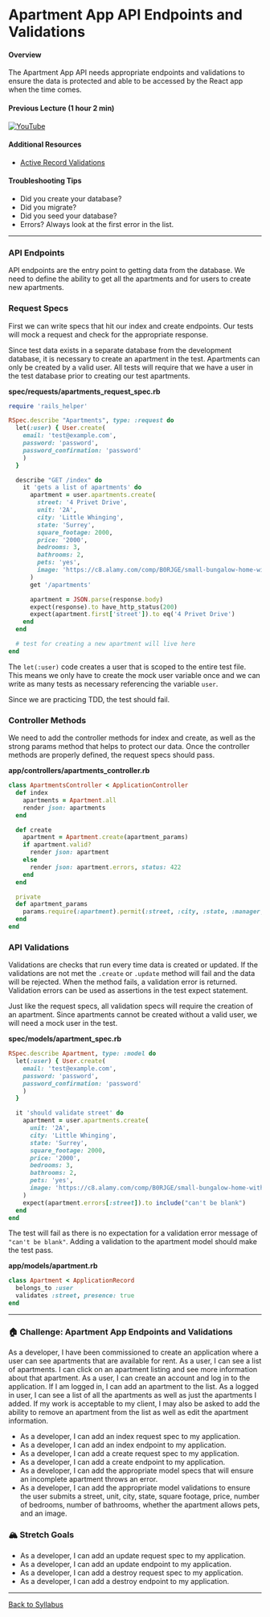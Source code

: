 # Apartment App API Endpoints and Validations

#### Overview

The Apartment App API needs appropriate endpoints and validations to ensure the data is protected and able to be accessed by the React app when the time comes.

#### Previous Lecture (1 hour 2 min)

[![YouTube](http://img.youtube.com/vi/iBFUlbWblpA/0.jpg)](https://www.youtube.com/watch?v=iBFUlbWblpA)

#### Additional Resources

- [Active Record Validations](https://guides.rubyonrails.org/active_record_validations.html#presence)

#### Troubleshooting Tips

- Did you create your database?
- Did you migrate?
- Did you seed your database?
- Errors? Always look at the first error in the list.

---

### API Endpoints

API endpoints are the entry point to getting data from the database. We need to define the ability to get all the apartments and for users to create new apartments.

### Request Specs

First we can write specs that hit our index and create endpoints. Our tests will mock a request and check for the appropriate response.

Since test data exists in a separate database from the development database, it is necessary to create an apartment in the test. Apartments can only be created by a valid user. All tests will require that we have a user in the test database prior to creating our test apartments.

**spec/requests/apartments_request_spec.rb**

```ruby
require 'rails_helper'

RSpec.describe "Apartments", type: :request do
  let(:user) { User.create(
    email: 'test@example.com',
    password: 'password',
    password_confirmation: 'password'
    )
  }

  describe "GET /index" do
    it 'gets a list of apartments' do
      apartment = user.apartments.create(
        street: '4 Privet Drive',
        unit: '2A',
        city: 'Little Whinging',
        state: 'Surrey',
        square_footage: 2000,
        price: '2000',
        bedrooms: 3,
        bathrooms: 2,
        pets: 'yes',
        image: 'https://c8.alamy.com/comp/B0RJGE/small-bungalow-home-with-pathway-in-addlestone-surrey-uk-B0RJGE.jpg'
      )
      get '/apartments'

      apartment = JSON.parse(response.body)
      expect(response).to have_http_status(200)
      expect(apartment.first['street']).to eq('4 Privet Drive')
    end
  end

  # test for creating a new apartment will live here
end
```

The `let(:user)` code creates a user that is scoped to the entire test file. This means we only have to create the mock user variable once and we can write as many tests as necessary referencing the variable `user`.

Since we are practicing TDD, the test should fail.

### Controller Methods

We need to add the controller methods for index and create, as well as the strong params method that helps to protect our data. Once the controller methods are properly defined, the request specs should pass.

**app/controllers/apartments_controller.rb**

```ruby
class ApartmentsController < ApplicationController
  def index
    apartments = Apartment.all
    render json: apartments
  end

  def create
    apartment = Apartment.create(apartment_params)
    if apartment.valid?
      render json: apartment
    else
      render json: apartment.errors, status: 422
    end
  end

  private
  def apartment_params
    params.require(:apartment).permit(:street, :city, :state, :manager, :email, :price, :bedrooms, :bathrooms, :pets, :image, :user_id)
  end
end
```

### API Validations

Validations are checks that run every time data is created or updated. If the validations are not met the `.create` or `.update` method will fail and the data will be rejected. When the method fails, a validation error is returned. Validation errors can be used as assertions in the test expect statement.

Just like the request specs, all validation specs will require the creation of an apartment. Since apartments cannot be created without a valid user, we will need a mock user in the test.

**spec/models/apartment_spec.rb**

```ruby
RSpec.describe Apartment, type: :model do
  let(:user) { User.create(
    email: 'test@example.com',
    password: 'password',
    password_confirmation: 'password'
    )
  }

  it 'should validate street' do
    apartment = user.apartments.create(
      unit: '2A',
      city: 'Little Whinging',
      state: 'Surrey',
      square_footage: 2000,
      price: '2000',
      bedrooms: 3,
      bathrooms: 2,
      pets: 'yes',
      image: 'https://c8.alamy.com/comp/B0RJGE/small-bungalow-home-with-pathway-in-addlestone-surrey-uk-B0RJGE.jpg'
    )
    expect(apartment.errors[:street]).to include("can't be blank")
  end
end
```

The test will fail as there is no expectation for a validation error message of `"can't be blank"`. Adding a validation to the apartment model should make the test pass.

**app/models/apartment.rb**

```ruby
class Apartment < ApplicationRecord
  belongs_to :user
  validates :street, presence: true
end
```

---

### 🏠 Challenge: Apartment App Endpoints and Validations

As a developer, I have been commissioned to create an application where a user can see apartments that are available for rent. As a user, I can see a list of apartments. I can click on an apartment listing and see more information about that apartment. As a user, I can create an account and log in to the application. If I am logged in, I can add an apartment to the list. As a logged in user, I can see a list of all the apartments as well as just the apartments I added. If my work is acceptable to my client, I may also be asked to add the ability to remove an apartment from the list as well as edit the apartment information.

- As a developer, I can add an index request spec to my application.
- As a developer, I can add an index endpoint to my application.
- As a developer, I can add a create request spec to my application.
- As a developer, I can add a create endpoint to my application.
- As a developer, I can add the appropriate model specs that will ensure an incomplete apartment throws an error.
- As a developer, I can add the appropriate model validations to ensure the user submits a street, unit, city, state, square footage, price, number of bedrooms, number of bathrooms, whether the apartment allows pets, and an image.

### 🏔 Stretch Goals

- As a developer, I can add an update request spec to my application.
- As a developer, I can add an update endpoint to my application.
- As a developer, I can add a destroy request spec to my application.
- As a developer, I can add a destroy endpoint to my application.

---

[Back to Syllabus](../../README.md#unit-nine-react-and-rails-with-authentication)
